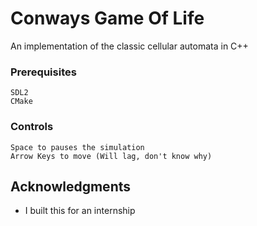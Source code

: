 # Conways Game Of Life

An implementation of the classic cellular automata in C++
### Prerequisites

```
SDL2
CMake
```

### Controls

```
Space to pauses the simulation
Arrow Keys to move (Will lag, don't know why)
```

## Acknowledgments

* I built this for an internship
